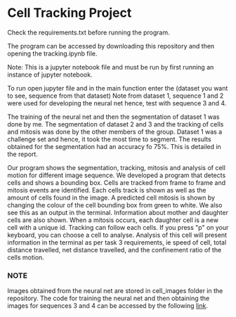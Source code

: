 # Cell Tracking Project

Check the requirements.txt before running the program.

The program can be accessed by downloading this repository and then opening the tracking.ipynb file.

Note: This is a jupyter notebook file and must be run by first running an instance of jupyter notebook.

To run open jupyter file and in the main function enter the (dataset you want to see, sequence from that dataset)
Note from dataset 1, sequence 1 and 2 were used for developing the neural net hence, test with sequence 3 and 4.

The training of the neural net and then the segmentation of dataset 1 was done by me. The segmentation of dataset 2 and 3 and the tracking of cells and mitosis was done by the other members of the group. Dataset 1 was a challenge set and hence, it took the most time to segment. The results obtained for the segmentation had an accuracy fo 75%. This is detailed in the report.

Our program shows the segmentation, tracking, mitosis and analysis of cell motion for different image sequence.
We developed a program that detects cells and shows a bounding box. Cells are tracked from frame to frame and mitosis events are identified. Each cells track is shown as well as the amount of cells found in the image. 
A predicted cell mitosis is shown by changing the colour of the cell bounding box from green to white. We also see this as an output in the terminal. Information about mother and daughter cells are also shown. When a mitosis occurs, each daughter cell is a new cell with a unique id. 
Tracking can follow each cells. If you press "p" on your keyboard, you can choose a cell to analyse.
Analysis of this cell will present information in the terminal as per task 3 requirements, ie speed of cell, total distance travelled, net distance travelled, and the confinement ratio of the cells motion. 

### NOTE
Images obtained from the neural net are stored in cell_images folder in the repository. The code for training the neural net and then obtaining the images for sequences 3 and 4 can be accessed by the following [link](https://colab.research.google.com/drive/1xkDg-9pV3FnKspTvoRRbO2EA6jX8QRab?usp=sharing).


